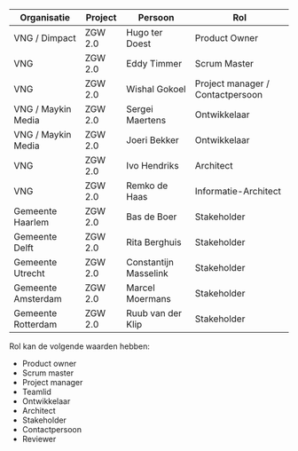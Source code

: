 
Organisatie | Project | Persoon | Rol 
--- | --- | --- | ---
VNG / Dimpact | ZGW 2.0 | Hugo ter Doest | Product Owner
VNG | ZGW 2.0 | Eddy Timmer | Scrum Master
VNG | ZGW 2.0 | Wishal Gokoel | Project manager / Contactpersoon
VNG / Maykin Media | ZGW 2.0 | Sergei Maertens | Ontwikkelaar
VNG / Maykin Media | ZGW 2.0 | Joeri Bekker | Ontwikkelaar
VNG | ZGW 2.0 | Ivo Hendriks | Architect
VNG | ZGW 2.0 | Remko de Haas | Informatie-Architect
Gemeente Haarlem | ZGW 2.0 | Bas de Boer | Stakeholder
Gemeente Delft | ZGW 2.0 | Rita Berghuis | Stakeholder
Gemeente Utrecht | ZGW 2.0 | Constantijn Masselink | Stakeholder
Gemeente Amsterdam | ZGW 2.0 | Marcel Moermans | Stakeholder
Gemeente Rotterdam | ZGW 2.0 | Ruub van der Klip | Stakeholder

Rol kan de volgende waarden hebben:
* Product owner
* Scrum master
* Project manager
* Teamlid
* Ontwikkelaar
* Architect
* Stakeholder
* Contactpersoon
* Reviewer


